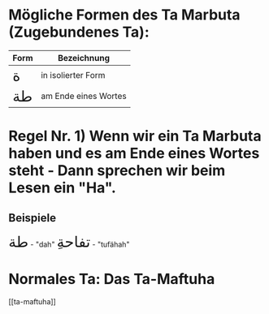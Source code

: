 # Mögliche Formen des Ta Marbuta (Zugebundenes Ta):
| Form | Bezeichnung |
| --- | --- |
| <span style="font-size: 22pt">ة</span> | in isolierter Form |
| <span style="font-size: 22pt">طة</span> | am Ende eines Wortes |


# Regel Nr. 1) Wenn wir ein Ta Marbuta haben und es am Ende eines Wortes steht - Dann sprechen wir beim Lesen ein "Ha".

## Beispiele
<span style="font-size: 22pt">طة</span> - "dah"
<span style="font-size: 22pt">ِتفاحة</span> - "tufähah"

# Normales Ta: Das Ta-Maftuha
[[ta-maftuha]]